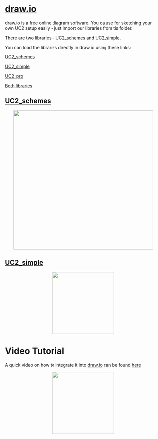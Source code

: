 # [draw.io](https://app.diagrams.net/)

draw.io is a free online diagram software. You ca use for sketching your own UC2 setup easily - just import our libraries from tis folder.

There are two libraries - [UC2_schemes](./UC2_schemes.xml) and [UC2_simple](./UC2_simple.xml).

You can load the libraries directly in draw.io using these links:

[UC2_schemes](https://app.diagrams.net/?splash=0&clibs=Uhttps%3A%2F%2Fraw.githubusercontent.com%2Fbionanoimaging%2FUC2-GIT%2Fmaster%2FMDK%2FDRAW.IO%2FUC2_schemes.xml)

[UC2_simple](https://app.diagrams.net/?splash=0&clibs=Uhttps://app.diagrams.net/?splash=0&clibs=Uhttps%3A%2F%2Fraw.githubusercontent.com%2Fbionanoimaging%2FUC2-GIT%2Fmaster%2FMDK%2FDRAW.IO%2FUC2_simple.xml)

[UC2_pro](https://app.diagrams.net/?splash=0&clibs=Uhttps://app.diagrams.net/?splash=0&clibs=Uhttps://raw.githubusercontent.com/openUC2/UC2-GIT/refs/heads/master/MDK/DRAW.IO/UC2_Pro.xml)


[Both libraries](https://app.diagrams.net/?splash=0&clibs=Uhttps%3A%2F%2Fraw.githubusercontent.com%2Fbionanoimaging%2FUC2-GIT%2Fmaster%2FMDK%2FDRAW.IO%2FUC2_simple.xml;Uhttps%3A%2F%2Fraw.githubusercontent.com%2Fbionanoimaging%2FUC2-GIT%2Fmaster%2FMDK%2FDRAW.IO%2FUC2_schemes.xml)

## [UC2_schemes](./UC2_schemes.xml)

<p align="center">
<img src="../IMAGES/UC2_Setupcreation_1.png" width="450">
</p>

## [UC2_simple](./UC2_simple.xml)

<p align="center">
<img src="../IMAGES/UC2_simple_drawio.png" width="200">
</p>


# Video Tutorial

A quick video on how to integrate it into [draw.io](https://app.diagrams.net/) can be found [here](https://youtu.be/BRtv55BRKH4)

<p align="center">
<img src="./IMAGES/drawiotutorial.jpg" width="200">
</p>
